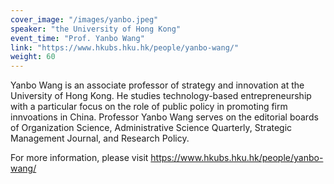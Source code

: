 ```yaml
---
cover_image: "/images/yanbo.jpeg"
speaker: "the University of Hong Kong"
event_time: "Prof. Yanbo Wang"
link: "https://www.hkubs.hku.hk/people/yanbo-wang/"
weight: 60
---
```


Yanbo Wang is an associate professor of strategy and innovation at the University of Hong Kong. He studies technology-based entrepreneurship with a particular focus on the role of public policy in promoting firm innvoations in China. Professor Yanbo Wang serves on the editorial boards of Organization Science, Administrative Science Quarterly, Strategic Management Journal, and Research Policy.

For more information, please visit https://www.hkubs.hku.hk/people/yanbo-wang/

